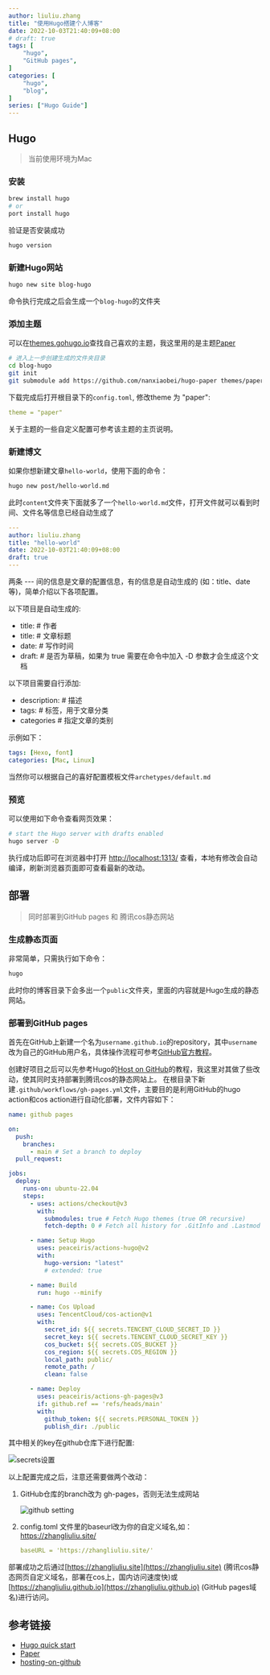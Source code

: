 ```yaml
---
author: liuliu.zhang
title: "使用Hugo搭建个人博客"
date: 2022-10-03T21:40:09+08:00
# draft: true 
tags: [
    "hugo",
    "GitHub pages",
]
categories: [
    "hugo",
    "blog",
]
series: ["Hugo Guide"]
---
```


## Hugo

> 当前使用环境为Mac

### 安装

``` bash
brew install hugo
# or
port install hugo
```

验证是否安装成功

``` bash
hugo version
```

### 新建Hugo网站

``` bash
hugo new site blog-hugo
```

命令执行完成之后会生成一个`blog-hugo`的文件夹

### 添加主题

可以在[themes.gohugo.io](https://themes.gohugo.io)查找自己喜欢的主题，我这里用的是主题[Paper](https://themes.gohugo.io/themes/hugo-paper/)

``` bash
# 进入上一步创建生成的文件夹目录
cd blog-hugo
git init
git submodule add https://github.com/nanxiaobei/hugo-paper themes/paper
```

下载完成后打开根目录下的`config.toml`, 修改theme 为 "paper":

``` yaml
theme = "paper"
```

关于主题的一些自定义配置可参考该主题的主页说明。

### 新建博文

如果你想新建文章`hello-world`，使用下面的命令：

``` bash
hugo new post/hello-world.md
```

此时`content`文件夹下面就多了一个`hello-world.md`文件，打开文件就可以看到时间、文件名等信息已经自动生成了

``` YAML
---
author: liuliu.zhang
title: "hello-world"
date: 2022-10-03T21:40:09+08:00
draft: true 
---
```

两条 --- 间的信息是文章的配置信息，有的信息是自动生成的 (如：title、date 等)，简单介绍以下各项配置。

以下项目是自动生成的:

- title: # 作者
- title: # 文章标题
- date: # 写作时间
- draft: # 是否为草稿，如果为 true 需要在命令中加入 -D 参数才会生成这个文档
  
以下项目需要自行添加:

- description: # 描述
- tags: # 标签，用于文章分类
- categories # 指定文章的类别

示例如下：

``` yaml
tags: [Hexo, font]
categories: [Mac, Linux]
```
  
当然你可以根据自己的喜好配置模板文件`archetypes/default.md`

### 预览

可以使用如下命令查看网页效果：

``` bash
# start the Hugo server with drafts enabled
hugo server -D
```

执行成功后即可在浏览器中打开 <http://localhost:1313/> 查看，本地有修改会自动编译，刷新浏览器页面即可查看最新的改动。

## 部署

> 同时部署到GitHub pages 和 腾讯cos静态网站

### 生成静态页面

非常简单，只需执行如下命令：

``` bash
hugo
```

此时你的博客目录下会多出一个`public`文件夹，里面的内容就是Hugo生成的静态网站。

### 部署到GitHub pages

首先在GitHub上新建一个名为`username.github.io`的repository，其中`username`改为自己的GitHub用户名，具体操作流程可参考[GitHub官方教程](https://docs.github.com/en/pages/getting-started-with-github-pages/creating-a-github-pages-site)。

创建好项目之后可以先参考Hugo的[Host on GitHub](https://gohugo.io/hosting-and-deployment/hosting-on-github/)的教程，我这里对其做了些改动，使其同时支持部署到腾讯cos的静态网站上。
在根目录下新建`.github/workflows/gh-pages.yml`文件，主要目的是利用GitHub的hugo action和cos action进行自动化部署，文件内容如下：

``` yaml
name: github pages

on:
  push:
    branches:
      - main # Set a branch to deploy
  pull_request:

jobs:
  deploy:
    runs-on: ubuntu-22.04
    steps:
      - uses: actions/checkout@v3
        with:
          submodules: true # Fetch Hugo themes (true OR recursive)
          fetch-depth: 0 # Fetch all history for .GitInfo and .Lastmod

      - name: Setup Hugo
        uses: peaceiris/actions-hugo@v2
        with:
          hugo-version: "latest"
          # extended: true

      - name: Build
        run: hugo --minify

      - name: Cos Upload
        uses: TencentCloud/cos-action@v1
        with: 
          secret_id: ${{ secrets.TENCENT_CLOUD_SECRET_ID }}
          secret_key: ${{ secrets.TENCENT_CLOUD_SECRET_KEY }}
          cos_bucket: ${{ secrets.COS_BUCKET }}
          cos_region: ${{ secrets.COS_REGION }}
          local_path: public/
          remote_path: /
          clean: false

      - name: Deploy
        uses: peaceiris/actions-gh-pages@v3
        if: github.ref == 'refs/heads/main'
        with:
          github_token: ${{ secrets.PERSONAL_TOKEN }}
          publish_dir: ./public

```

其中相关的key在github仓库下进行配置:

![secrets设置](https://pics-1254308894.cos.ap-shanghai.myqcloud.com/202210171426693.png)

以上配置完成之后，注意还需要做两个改动：

1. GitHub仓库的branch改为 gh-pages，否则无法生成网站

   ![github setting](https://pics-1254308894.cos.ap-shanghai.myqcloud.com/202210171427154.png)
2. config.toml 文件里的baseurl改为你的自定义域名,如：https://zhangliuliu.site/

   ``` yaml
   baseURL = 'https://zhangliuliu.site/'
   ```

部署成功之后通过[https://zhangliuliu.site](https://zhangliuliu.site) (腾讯cos静态网页自定义域名，部署在cos上，国内访问速度快)或 [https://zhangliuliu.github.io](https://zhangliuliu.github.io) (GitHub pages域名)进行访问。

## 参考链接

- [Hugo quick start](https://gohugo.io/getting-started/quick-start/)
- [Paper](https://github.com/nanxiaobei/hugo-paper)
- [hosting-on-github](https://gohugo.io/hosting-and-deployment/hosting-on-github/)
